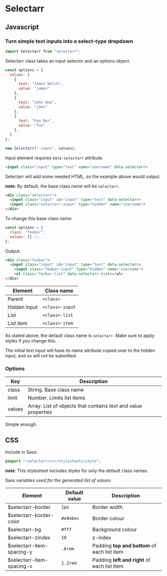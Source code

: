 # Selectarr

## Javascript

### Turn simple text inputs into a select-type dropdown

```js
import Selectarr from "selectarr";
```

Selectarr class takes an input selector and an options object.

```js
const options = {
  values: [
    {
      text: "James Welch",
      value: "james"
    },
    {
      text: "John Doe",
      value: "john"
    },
    {
      text: "Foo Bar",
      value: "foo"
    },
  ]
};

new Selectarr(".input", values);
```

Input element requires `data-selectarr` attribute.

```html
<input class="input" type="text" name="username" data-selectarr>
```

Selectarr will add some needed HTML, so the example above would output:

**note**: By default, the base class name will be `selectarr`.

```html
<div class="selectarr">
  <input class="input" id="input" type="text" data-selectarr>
  <input class="selectarr-input" type="hidden" name="username">
</div>
```

To change this base class name:

```js
const options = {
  class: "foobar",
  values: [] //...
};
```

Output:

```html
<div class="foobar">
  <input class="input" id="input" type="text" data-selectarr>
	<input class="foobar-input" type="hidden" name="username">
	<ul class="foobar-list" data-selectarr-list></ul>
</div>
```

| Element       | Class name     |
| ------------- | -------------- |
| Parent        | `<class>`      |
| Hidden input  | `<class>-input`|
| List          | `<class>-list` |
| List item     | `<class>-item` |

As stated above, the default class name is `selectarr`. Make sure to apply styles if you change this.

The initial text input will have its name attribute copied over to the hidden input, and so will not be submitted.

### Options

| Key           | Description                                                    |
| ------------- | -------------------------------------------------------------- |
| class         | String. Base class name                                        |
| limit         | Number. Limits list items                                      |
| values        | Array. List of objects that contains text and value properties |

Simple enough.

## CSS

Include in Sass:

```css
@import "~selectarr/src/stylesheets/style";
```

**note**: This stylesheet includes styles for only the default class names.

Sass variables *used for the generated list of values*: 

| Element                   | Default value  | Description                                        |
| ------------------------- | -------------- | -------------------------------------------------- |
| $selectarr-border         | `1px`          | Border width                                       |
| $selectarr-border-color   | `#e8ebec`      | Border colour                                      |
| $selectarr-bg             | `#fff`         | Background colour                                  |
| $selectarr-zindex         | `10`           | z-index                                            |
| $selectarr-item-spacing-y | `.6rem`        | Padding **top and bottom** of each list item       |
| $selectarr-item-spacing-x | `1.2rem`       | Padding **left and right** of each list item       |